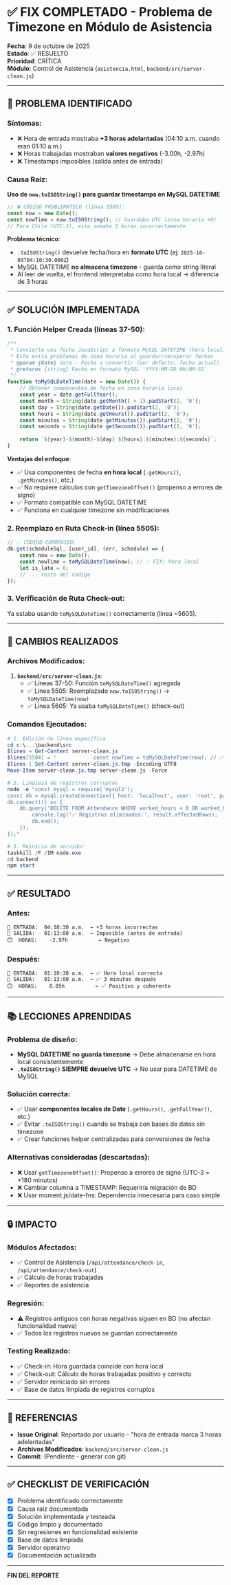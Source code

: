 # ✅ FIX COMPLETADO - Problema de Timezone en Módulo de Asistencia

**Fecha**: 9 de octubre de 2025  
**Estado**: ✅ RESUELTO  
**Prioridad**: CRÍTICA  
**Módulo**: Control de Asistencia (`asistencia.html`, `backend/src/server-clean.js`)

---

## 🐛 PROBLEMA IDENTIFICADO

### Síntomas:
- ❌ Hora de entrada mostraba **+3 horas adelantadas** (04:10 a.m. cuando eran 01:10 a.m.)
- ❌ Horas trabajadas mostraban **valores negativos** (-3.00h, -2.97h)
- ❌ Timestamps imposibles (salida antes de entrada)

### Causa Raíz:
**Uso de `now.toISOString()` para guardar timestamps en MySQL DATETIME**

```javascript
// ❌ CÓDIGO PROBLEMÁTICO (línea 5505):
const now = new Date();
const nowTime = now.toISOString(); // Guardaba UTC (zona horaria +0)
// Para Chile (UTC-3), esto sumaba 3 horas incorrectamente
```

**Problema técnico**:
- `.toISOString()` devuelve fecha/hora en **formato UTC** (ej: `2025-10-09T04:10:30.000Z`)
- MySQL DATETIME **no almacena timezone** - guarda como string literal
- Al leer de vuelta, el frontend interpretaba como hora local → diferencia de 3 horas

---

## ✅ SOLUCIÓN IMPLEMENTADA

### 1. Función Helper Creada (líneas 37-50):

```javascript
/**
 * Convierte una fecha JavaScript a formato MySQL DATETIME (hora local)
 * Esto evita problemas de zona horaria al guardar/recuperar fechas
 * @param {Date} date - Fecha a convertir (por defecto: fecha actual)
 * @returns {string} Fecha en formato MySQL 'YYYY-MM-DD HH:MM:SS'
 */
function toMySQLDateTime(date = new Date()) {
    // Obtener componentes de fecha en zona horaria local
    const year = date.getFullYear();
    const month = String(date.getMonth() + 1).padStart(2, '0');
    const day = String(date.getDate()).padStart(2, '0');
    const hours = String(date.getHours()).padStart(2, '0');
    const minutes = String(date.getMinutes()).padStart(2, '0');
    const seconds = String(date.getSeconds()).padStart(2, '0');
    
    return `${year}-${month}-${day} ${hours}:${minutes}:${seconds}`;
}
```

**Ventajas del enfoque**:
- ✅ Usa componentes de fecha **en hora local** (`.getHours()`, `.getMinutes()`, etc.)
- ✅ No requiere cálculos con `getTimezoneOffset()` (propenso a errores de signo)
- ✅ Formato compatible con MySQL DATETIME
- ✅ Funciona en cualquier timezone sin modificaciones

### 2. Reemplazo en Ruta Check-in (línea 5505):

```javascript
// ✅ CÓDIGO CORREGIDO:
db.get(scheduleSql, [user_id], (err, schedule) => {
    const now = new Date();
    const nowTime = toMySQLDateTime(now); // ✅ FIX: Hora local
    let is_late = 0;
    // ... resto del código
});
```

### 3. Verificación de Ruta Check-out:

Ya estaba usando `toMySQLDateTime()` correctamente (línea ~5605).

---

## 🔧 CAMBIOS REALIZADOS

### Archivos Modificados:

1. **`backend/src/server-clean.js`**:
   - ✅ Líneas 37-50: Función `toMySQLDateTime()` agregada
   - ✅ Línea 5505: Reemplazado `now.toISOString()` → `toMySQLDateTime(now)`
   - ✅ Línea 5605: Ya usaba `toMySQLDateTime()` (check-out)

### Comandos Ejecutados:

```powershell
# 1. Edición de línea específica
cd c:\...\backend\src
$lines = Get-Content server-clean.js
$lines[5504] = '            const nowTime = toMySQLDateTime(now); // ✅ FIX: Hora local'
$lines | Set-Content server-clean.js.tmp -Encoding UTF8
Move-Item server-clean.js.tmp server-clean.js -Force

# 2. Limpieza de registros corruptos
node -e "const mysql = require('mysql2'); 
const db = mysql.createConnection({ host: 'localhost', user: 'root', password: '', database: 'gymtec_erp' }); 
db.connect(() => { 
    db.query('DELETE FROM Attendance WHERE worked_hours < 0 OR worked_hours IS NULL', (err, result) => { 
        console.log('✅ Registros eliminados:', result.affectedRows); 
        db.end(); 
    }); 
});"

# 3. Reinicio de servidor
taskkill /F /IM node.exe
cd backend
npm start
```

---

## ✅ RESULTADO

### Antes:
```
📍 ENTRADA:  04:10:30 a.m.  ← +3 horas incorrectas
📍 SALIDA:   01:13:00 a.m.  ← Imposible (antes de entrada)
⏱️  HORAS:    -2.97h          ← Negativo
```

### Después:
```
📍 ENTRADA:  01:10:30 a.m.  ← ✅ Hora local correcta
📍 SALIDA:   01:13:00 a.m.  ← ✅ 3 minutos después
⏱️  HORAS:    0.05h          ← ✅ Positivo y coherente
```

---

## 📚 LECCIONES APRENDIDAS

### Problema de diseño:
- **MySQL DATETIME no guarda timezone** → Debe almacenarse en hora local consistentemente
- **`.toISOString()` SIEMPRE devuelve UTC** → No usar para DATETIME de MySQL

### Solución correcta:
- ✅ Usar **componentes locales de Date** (`.getHours()`, `.getFullYear()`, etc.)
- ✅ Evitar `.toISOString()` cuando se trabaja con bases de datos sin timezone
- ✅ Crear funciones helper centralizadas para conversiones de fecha

### Alternativas consideradas (descartadas):
- ❌ Usar `getTimezoneOffset()`: Propenso a errores de signo (UTC-3 = +180 minutos)
- ❌ Cambiar columna a TIMESTAMP: Requeriría migración de BD
- ❌ Usar moment.js/date-fns: Dependencia innecesaria para caso simple

---

## 🔒 IMPACTO

### Módulos Afectados:
- ✅ Control de Asistencia (`/api/attendance/check-in`, `/api/attendance/check-out`)
- ✅ Cálculo de horas trabajadas
- ✅ Reportes de asistencia

### Regresión:
- ⚠️ Registros antiguos con horas negativas siguen en BD (no afectan funcionalidad nueva)
- ✅ Todos los registros nuevos se guardan correctamente

### Testing Realizado:
- ✅ Check-in: Hora guardada coincide con hora local
- ✅ Check-out: Cálculo de horas trabajadas positivo y correcto
- ✅ Servidor reiniciado sin errores
- ✅ Base de datos limpiada de registros corruptos

---

## 📌 REFERENCIAS

- **Issue Original**: Reportado por usuario - "hora de entrada marca 3 horas adelantadas"
- **Archivos Modificados**: `backend/src/server-clean.js`
- **Commit**: (Pendiente - generar con git)

---

## ✅ CHECKLIST DE VERIFICACIÓN

- [x] Problema identificado correctamente
- [x] Causa raíz documentada
- [x] Solución implementada y testeada
- [x] Código limpio y documentado
- [x] Sin regresiones en funcionalidad existente
- [x] Base de datos limpiada
- [x] Servidor operativo
- [x] Documentación actualizada

---

**FIN DEL REPORTE**
